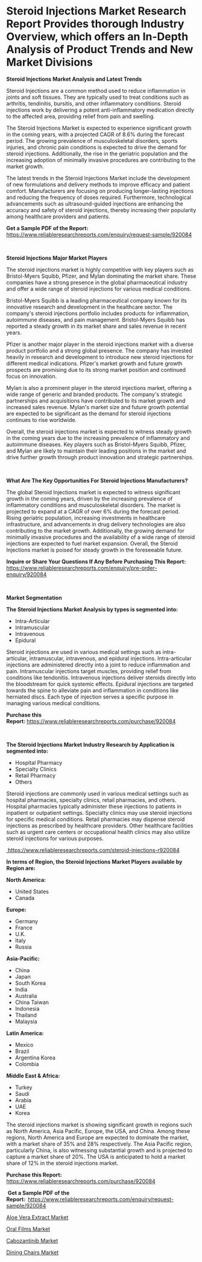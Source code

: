 <p><h1>Steroid Injections Market Research Report Provides thorough Industry Overview, which offers an In-Depth Analysis of Product Trends and New Market Divisions</h1></p><p><strong>Steroid Injections Market Analysis and Latest Trends</strong></p>
<p><p>Steroid Injections are a common method used to reduce inflammation in joints and soft tissues. They are typically used to treat conditions such as arthritis, tendinitis, bursitis, and other inflammatory conditions. Steroid injections work by delivering a potent anti-inflammatory medication directly to the affected area, providing relief from pain and swelling.</p><p>The Steroid Injections Market is expected to experience significant growth in the coming years, with a projected CAGR of 8.6% during the forecast period. The growing prevalence of musculoskeletal disorders, sports injuries, and chronic pain conditions is expected to drive the demand for steroid injections. Additionally, the rise in the geriatric population and the increasing adoption of minimally invasive procedures are contributing to the market growth.</p><p>The latest trends in the Steroid Injections Market include the development of new formulations and delivery methods to improve efficacy and patient comfort. Manufacturers are focusing on producing longer-lasting injections and reducing the frequency of doses required. Furthermore, technological advancements such as ultrasound-guided injections are enhancing the accuracy and safety of steroid injections, thereby increasing their popularity among healthcare providers and patients.</p></p>
<p><strong>Get a Sample PDF of the Report:&nbsp;</strong> <a href="https://www.reliableresearchreports.com/enquiry/request-sample/920084">https://www.reliableresearchreports.com/enquiry/request-sample/920084</a></p>
<p>&nbsp;</p>
<p><strong>Steroid Injections Major Market Players</strong></p>
<p><p>The steroid injections market is highly competitive with key players such as Bristol-Myers Squibb, Pfizer, and Mylan dominating the market share. These companies have a strong presence in the global pharmaceutical industry and offer a wide range of steroid injections for various medical conditions.</p><p>Bristol-Myers Squibb is a leading pharmaceutical company known for its innovative research and development in the healthcare sector. The company's steroid injections portfolio includes products for inflammation, autoimmune diseases, and pain management. Bristol-Myers Squibb has reported a steady growth in its market share and sales revenue in recent years.</p><p>Pfizer is another major player in the steroid injections market with a diverse product portfolio and a strong global presence. The company has invested heavily in research and development to introduce new steroid injections for different medical indications. Pfizer's market growth and future growth prospects are promising due to its strong market position and continued focus on innovation.</p><p>Mylan is also a prominent player in the steroid injections market, offering a wide range of generic and branded products. The company's strategic partnerships and acquisitions have contributed to its market growth and increased sales revenue. Mylan's market size and future growth potential are expected to be significant as the demand for steroid injections continues to rise worldwide.</p><p>Overall, the steroid injections market is expected to witness steady growth in the coming years due to the increasing prevalence of inflammatory and autoimmune diseases. Key players such as Bristol-Myers Squibb, Pfizer, and Mylan are likely to maintain their leading positions in the market and drive further growth through product innovation and strategic partnerships.</p></p>
<p>&nbsp;</p>
<p><strong>What Are The Key Opportunities For Steroid Injections Manufacturers?</strong></p>
<p><p>The global Steroid Injections market is expected to witness significant growth in the coming years, driven by the increasing prevalence of inflammatory conditions and musculoskeletal disorders. The market is projected to expand at a CAGR of over 6% during the forecast period. Rising geriatric population, increasing investments in healthcare infrastructure, and advancements in drug delivery technologies are also contributing to the market growth. Additionally, the growing demand for minimally invasive procedures and the availability of a wide range of steroid injections are expected to fuel market expansion. Overall, the Steroid Injections market is poised for steady growth in the foreseeable future.</p></p>
<p><strong>Inquire or Share Your Questions If Any Before Purchasing This Report:</strong> <a href="https://www.reliableresearchreports.com/enquiry/pre-order-enquiry/920084">https://www.reliableresearchreports.com/enquiry/pre-order-enquiry/920084</a></p>
<p>&nbsp;</p>
<p><strong>Market Segmentation</strong></p>
<p><strong>The Steroid Injections Market Analysis by types is segmented into:</strong></p>
<p><ul><li>Intra-Articular</li><li>Intramuscular</li><li>Intravenous</li><li>Epidural</li></ul></p>
<p><p>Steroid injections are used in various medical settings such as intra-articular, intramuscular, intravenous, and epidural injections. Intra-articular injections are administered directly into a joint to reduce inflammation and pain. Intramuscular injections target muscles, providing relief from conditions like tendonitis. Intravenous injections deliver steroids directly into the bloodstream for quick systemic effects. Epidural injections are targeted towards the spine to alleviate pain and inflammation in conditions like herniated discs. Each type of injection serves a specific purpose in managing various medical conditions.</p></p>
<p><strong>Purchase this Report:&nbsp;</strong><a href="https://www.reliableresearchreports.com/purchase/920084">https://www.reliableresearchreports.com/purchase/920084</a></p>
<p>&nbsp;</p>
<p><strong>The Steroid Injections Market Industry Research by Application is segmented into:</strong></p>
<p><ul><li>Hospital Pharmacy</li><li>Specialty Clinics</li><li>Retail Pharmacy</li><li>Others</li></ul></p>
<p><p>Steroid injections are commonly used in various medical settings such as hospital pharmacies, specialty clinics, retail pharmacies, and others. Hospital pharmacies typically administer these injections to patients in inpatient or outpatient settings. Specialty clinics may use steroid injections for specific medical conditions. Retail pharmacies may dispense steroid injections as prescribed by healthcare providers. Other healthcare facilities such as urgent care centers or occupational health clinics may also utilize steroid injections for various purposes.</p></p>
<p><a href="https://www.reliableresearchreports.com/steroid-injections-r920084">&nbsp;https://www.reliableresearchreports.com/steroid-injections-r920084</a></p>
<p><strong>In terms of Region, the Steroid Injections Market Players available by Region are:</strong></p>
<p>
    <p> <strong> North America: </strong>
        <ul>
            <li>United States</li>
            <li>Canada</li>
        </ul>
        </p> 
    <p> <strong> Europe: </strong>
        <ul>
            <li>Germany</li>
            <li>France</li>
            <li>U.K.</li>
            <li>Italy</li>
            <li>Russia</li>
        </ul>
        </p> 
    <p> <strong> Asia-Pacific: </strong>
        <ul>
            <li>China</li>
            <li>Japan</li>
            <li>South Korea</li>
            <li>India</li>
            <li>Australia</li>
            <li>China Taiwan</li>
            <li>Indonesia</li>
            <li>Thailand</li>
            <li>Malaysia</li>
        </ul>
        </p> 
    <p> <strong> Latin America: </strong>
        <ul>
            <li>Mexico</li>
            <li>Brazil</li>
            <li>Argentina Korea</li>
            <li>Colombia</li>
        </ul>
        </p> 
    <p> <strong> Middle East & Africa: </strong>
        <ul>
            <li>Turkey</li>
            <li>Saudi</li>
            <li>Arabia</li>
            <li>UAE</li>
            <li>Korea</li>
        </ul>
    </p>
    </p>
<p><p>The steroid injections market is showing significant growth in regions such as North America, Asia Pacific, Europe, the USA, and China. Among these regions, North America and Europe are expected to dominate the market, with a market share of 35% and 28% respectively. The Asia Pacific region, particularly China, is also witnessing substantial growth and is projected to capture a market share of 20%. The USA is anticipated to hold a market share of 12% in the steroid injections market.</p></p>
<p><strong>Purchase this Report: </strong><a href="https://www.reliableresearchreports.com/purchase/920084">https://www.reliableresearchreports.com/purchase/920084</a></p>
<p>&nbsp;<strong>Get a Sample PDF of the Report:&nbsp;&nbsp;</strong><a href="https://www.reliableresearchreports.com/enquiry/request-sample/920084">https://www.reliableresearchreports.com/enquiry/request-sample/920084</a></p>
<p><strong></strong></p>
<p><p><a href="https://www.linkedin.com/pulse/aloe-vera-extract-market-exploring-share-trends-future-paqde?trackingId=wX0DRvX%2FSSossXGDkFDYjQ%3D%3D">Aloe Vera Extract Market</a></p><p><a href="https://medium.com/@kelleebernier1851/oral-films-market-exploring-market-share-market-trends-and-future-growth-15fff1239acc">Oral Films Market</a></p><p><a href="https://medium.com/@colin.dunca43545/cabozantinib-market-size-market-outlook-and-market-forecast-2024-to-2031-d75f945d50ff">Cabozantinib Market</a></p><p><a href="https://www.linkedin.com/pulse/dining-chairs-market-outlook-industry-overview-forecast-gefke?trackingId=SiOrdLXsYYT5OFP%2BsPu9gw%3D%3D">Dining Chairs Market</a></p></p>
